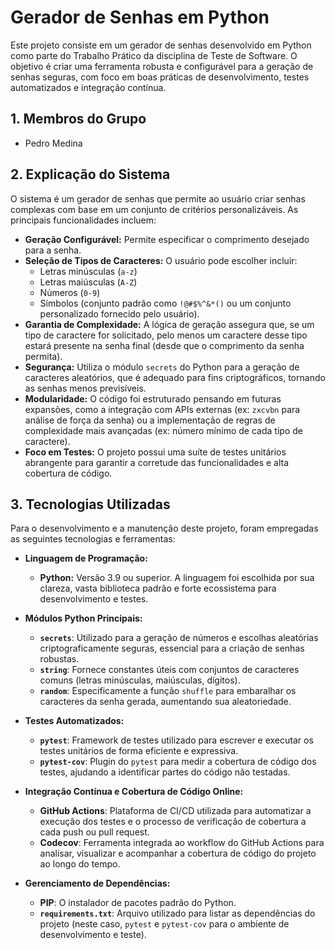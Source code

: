 # Gerador de Senhas em Python

Este projeto consiste em um gerador de senhas desenvolvido em Python como parte do Trabalho Prático da disciplina de Teste de Software. O objetivo é criar uma ferramenta robusta e configurável para a geração de senhas seguras, com foco em boas práticas de desenvolvimento, testes automatizados e integração contínua.

## 1. Membros do Grupo

* Pedro Medina

## 2. Explicação do Sistema

O sistema é um gerador de senhas que permite ao usuário criar senhas complexas com base em um conjunto de critérios personalizáveis. As principais funcionalidades incluem:

* **Geração Configurável:** Permite especificar o comprimento desejado para a senha.
* **Seleção de Tipos de Caracteres:** O usuário pode escolher incluir:
    * Letras minúsculas (`a-z`)
    * Letras maiúsculas (`A-Z`)
    * Números (`0-9`)
    * Símbolos (conjunto padrão como `!@#$%^&*()` ou um conjunto personalizado fornecido pelo usuário).
* **Garantia de Complexidade:** A lógica de geração assegura que, se um tipo de caractere for solicitado, pelo menos um caractere desse tipo estará presente na senha final (desde que o comprimento da senha permita).
* **Segurança:** Utiliza o módulo `secrets` do Python para a geração de caracteres aleatórios, que é adequado para fins criptográficos, tornando as senhas menos previsíveis.
* **Modularidade:** O código foi estruturado pensando em futuras expansões, como a integração com APIs externas (ex: `zxcvbn` para análise de força da senha) ou a implementação de regras de complexidade mais avançadas (ex: número mínimo de cada tipo de caractere).
* **Foco em Testes:** O projeto possui uma suíte de testes unitários abrangente para garantir a corretude das funcionalidades e alta cobertura de código.

## 3. Tecnologias Utilizadas

Para o desenvolvimento e a manutenção deste projeto, foram empregadas as seguintes tecnologias e ferramentas:

* **Linguagem de Programação:**
    * **Python:** Versão 3.9 ou superior. A linguagem foi escolhida por sua clareza, vasta biblioteca padrão e forte ecossistema para desenvolvimento e testes.

* **Módulos Python Principais:**
    * **`secrets`**: Utilizado para a geração de números e escolhas aleatórias criptograficamente seguras, essencial para a criação de senhas robustas.
    * **`string`**: Fornece constantes úteis com conjuntos de caracteres comuns (letras minúsculas, maiúsculas, dígitos).
    * **`random`**: Especificamente a função `shuffle` para embaralhar os caracteres da senha gerada, aumentando sua aleatoriedade.

* **Testes Automatizados:**
    * **`pytest`**: Framework de testes utilizado para escrever e executar os testes unitários de forma eficiente e expressiva.
    * **`pytest-cov`**: Plugin do `pytest` para medir a cobertura de código dos testes, ajudando a identificar partes do código não testadas.

* **Integração Contínua e Cobertura de Código Online:**
    * **GitHub Actions**: Plataforma de CI/CD utilizada para automatizar a execução dos testes e o processo de verificação de cobertura a cada push ou pull request.
    * **Codecov**: Ferramenta integrada ao workflow do GitHub Actions para analisar, visualizar e acompanhar a cobertura de código do projeto ao longo do tempo.

* **Gerenciamento de Dependências:**
    * **PIP**: O instalador de pacotes padrão do Python.
    * **`requirements.txt`**: Arquivo utilizado para listar as dependências do projeto (neste caso, `pytest` e `pytest-cov` para o ambiente de desenvolvimento e teste).